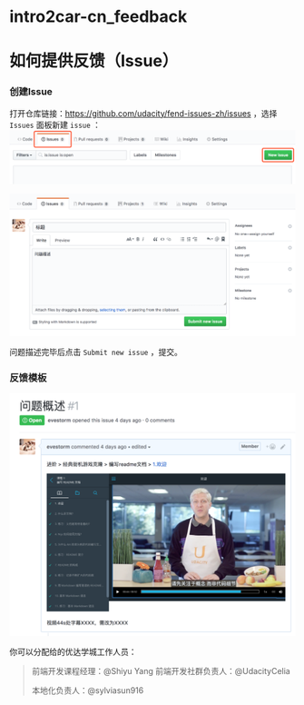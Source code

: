 # intro2car-cn_feedback
# 如何提供反馈（Issue）

### 创建Issue

打开仓库链接：https://github.com/udacity/fend-issues-zh/issues ，选择 `Issues` 面板新建 `issue` ：![new issue](beta-test/new-issue.png)



![add-comment](beta-test/add-comment.png)



问题描述完毕后点击 `Submit new issue` ，提交。



### 反馈模板

![temp](beta-test/temp.png)



你可以分配给的优达学城工作人员：

> 前端开发课程经理：@Shiyu Yang
> 前端开发社群负责人：@UdacityCelia
>
> 本地化负责人：@sylviasun916
>


